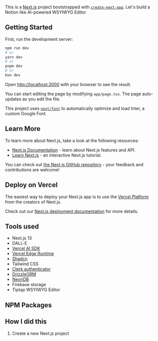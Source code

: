 This is a [Next.js](https://nextjs.org/) project bootstrapped with [`create-next-app`](https://github.com/vercel/next.js/tree/canary/packages/create-next-app).
Let's build a Notion like AI-powered WSYIWYG Editor
## Getting Started

First, run the development server:

```bash
npm run dev
# or
yarn dev
# or
pnpm dev
# or
bun dev
```

Open [http://localhost:3000](http://localhost:3000) with your browser to see the result.

You can start editing the page by modifying `app/page.tsx`. The page auto-updates as you edit the file.

This project uses [`next/font`](https://nextjs.org/docs/basic-features/font-optimization) to automatically optimize and load Inter, a custom Google Font.

## Learn More

To learn more about Next.js, take a look at the following resources:

- [Next.js Documentation](https://nextjs.org/docs) - learn about Next.js features and API.
- [Learn Next.js](https://nextjs.org/learn) - an interactive Next.js tutorial.

You can check out [the Next.js GitHub repository](https://github.com/vercel/next.js/) - your feedback and contributions are welcome!

## Deploy on Vercel

The easiest way to deploy your Next.js app is to use the [Vercel Platform](https://vercel.com/new?utm_medium=default-template&filter=next.js&utm_source=create-next-app&utm_campaign=create-next-app-readme) from the creators of Next.js.

Check out our [Next.js deployment documentation](https://nextjs.org/docs/deployment) for more details.

## Tools used
 - Next.js 13
 - DALL-E
 - [Vercel AI SDK](https://sdk.vercel.ai/docs)
 - [Vercel Edge Runtime](https://vercel.com/docs/functions/edge-functions/edge-runtime)
 - [Shadcn](https://ui.shadcn.com/)
 - Tailwind CSS
 - [Clerk authenticator](https://clerk.com/)
 - [DrizzleORM](https://orm.drizzle.team/)
 - [NeonDB](https://neon.tech/)
 - Firebase storage
 - Tiptap WSYIWYG Editor

## NPM Packages

## How I did this
1. Create a new Next.js project
  
